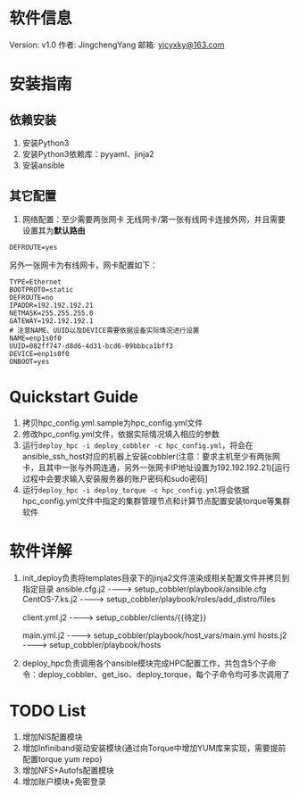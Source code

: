 # 软件信息
Version: v1.0
作者: JingchengYang
邮箱: yjcyxky@163.com

# 安装指南
## 依赖安装
1. 安装Python3
2. 安装Python3依赖库：pyyaml、jinja2
3. 安装ansible

## 其它配置
1. 网络配置：至少需要两张网卡
无线网卡/第一张有线网卡连接外网，并且需要设置其为**默认路由**
```
DEFROUTE=yes
```
另外一张网卡为有线网卡，网卡配置如下：
```
TYPE=Ethernet
BOOTPROTO=static
DEFROUTE=no
IPADDR=192.192.192.21
NETMASK=255.255.255.0
GATEWAY=192.192.192.1
# 注意NAME、UUID以及DEVICE需要依据设备实际情况进行设置
NAME=enp1s0f0
UUID=082ff747-d8d6-4d31-bcd6-09bbbca1bff3
DEVICE=enp1s0f0
ONBOOT=yes
```

# Quickstart Guide
1. 拷贝hpc_config.yml.sample为hpc_config.yml文件
2. 修改hpc_config.yml文件，依据实际情况填入相应的参数
3. 运行`deploy_hpc -i deploy_cobbler -c hpc_config.yml`，将会在ansible_ssh_host对应的机器上安装cobbler(注意：要求主机至少有两张网卡，且其中一张与外网连通，另外一张网卡IP地址设置为192.192.192.21)[运行过程中会要求输入安装服务器的账户密码和sudo密码]
4. 运行`deploy_hpc -i deploy_torque -c hpc_config.yml`将会依据hpc_config.yml文件中指定的集群管理节点和计算节点配置安装torque等集群软件

# 软件详解
1. init_deploy负责将templates目录下的jinja2文件渲染成相关配置文件并拷贝到指定目录
    ansible.cfg.j2 ----> setup_cobbler/playbook/ansible.cfg
    CentOS-7.ks.j2 ----> setup_cobbler/playbook/roles/add_distro/files   
    <!--具体命名依据hpc_config.yml中client_conf区块确定-->
    client.yml.j2 ----> setup_cobbler/clients/{{待定}}   
    <!--需要依据程序设计而定，即add_distro role需要重写-->
    main.yml.j2 ----> setup_cobbler/playbook/host_vars/main.yml
    hosts.j2 ----> setup_cobbler/playbook/hosts

2. deploy_hpc负责调用各个ansible模块完成HPC配置工作，共包含5个子命令：deploy_cobbler、get_iso、deploy_torque，每个子命令均可多次调用了

# TODO List
1. 增加NIS配置模块
2. 增加Infiniband驱动安装模块(通过向Torque中增加YUM库来实现，需要提前配置torque yum repo)
3. 增加NFS+Autofs配置模块
4. 增加账户模块+免密登录